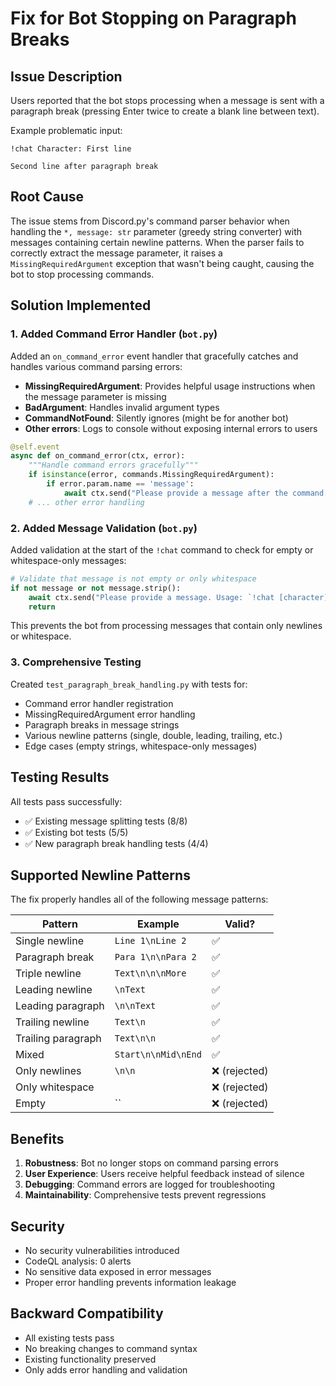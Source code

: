 # Fix for Bot Stopping on Paragraph Breaks

## Issue Description
Users reported that the bot stops processing when a message is sent with a paragraph break (pressing Enter twice to create a blank line between text).

Example problematic input:
```
!chat Character: First line

Second line after paragraph break
```

## Root Cause
The issue stems from Discord.py's command parser behavior when handling the `*, message: str` parameter (greedy string converter) with messages containing certain newline patterns. When the parser fails to correctly extract the message parameter, it raises a `MissingRequiredArgument` exception that wasn't being caught, causing the bot to stop processing commands.

## Solution Implemented

### 1. Added Command Error Handler (`bot.py`)
Added an `on_command_error` event handler that gracefully catches and handles various command parsing errors:

- **MissingRequiredArgument**: Provides helpful usage instructions when the message parameter is missing
- **BadArgument**: Handles invalid argument types
- **CommandNotFound**: Silently ignores (might be for another bot)
- **Other errors**: Logs to console without exposing internal errors to users

```python
@self.event
async def on_command_error(ctx, error):
    """Handle command errors gracefully"""
    if isinstance(error, commands.MissingRequiredArgument):
        if error.param.name == 'message':
            await ctx.send("Please provide a message after the command...")
    # ... other error handling
```

### 2. Added Message Validation (`bot.py`)
Added validation at the start of the `!chat` command to check for empty or whitespace-only messages:

```python
# Validate that message is not empty or only whitespace
if not message or not message.strip():
    await ctx.send("Please provide a message. Usage: `!chat [character]: your message here`")
    return
```

This prevents the bot from processing messages that contain only newlines or whitespace.

### 3. Comprehensive Testing
Created `test_paragraph_break_handling.py` with tests for:
- Command error handler registration
- MissingRequiredArgument error handling
- Paragraph breaks in message strings
- Various newline patterns (single, double, leading, trailing, etc.)
- Edge cases (empty strings, whitespace-only messages)

## Testing Results

All tests pass successfully:
- ✅ Existing message splitting tests (8/8)
- ✅ Existing bot tests (5/5)
- ✅ New paragraph break handling tests (4/4)

## Supported Newline Patterns

The fix properly handles all of the following message patterns:

| Pattern | Example | Valid? |
|---------|---------|--------|
| Single newline | `Line 1\nLine 2` | ✅ |
| Paragraph break | `Para 1\n\nPara 2` | ✅ |
| Triple newline | `Text\n\n\nMore` | ✅ |
| Leading newline | `\nText` | ✅ |
| Leading paragraph | `\n\nText` | ✅ |
| Trailing newline | `Text\n` | ✅ |
| Trailing paragraph | `Text\n\n` | ✅ |
| Mixed | `Start\n\nMid\nEnd` | ✅ |
| Only newlines | `\n\n` | ❌ (rejected) |
| Only whitespace | `   ` | ❌ (rejected) |
| Empty | `` | ❌ (rejected) |

## Benefits

1. **Robustness**: Bot no longer stops on command parsing errors
2. **User Experience**: Users receive helpful feedback instead of silence
3. **Debugging**: Command errors are logged for troubleshooting
4. **Maintainability**: Comprehensive tests prevent regressions

## Security

- No security vulnerabilities introduced
- CodeQL analysis: 0 alerts
- No sensitive data exposed in error messages
- Proper error handling prevents information leakage

## Backward Compatibility

- All existing tests pass
- No breaking changes to command syntax
- Existing functionality preserved
- Only adds error handling and validation
